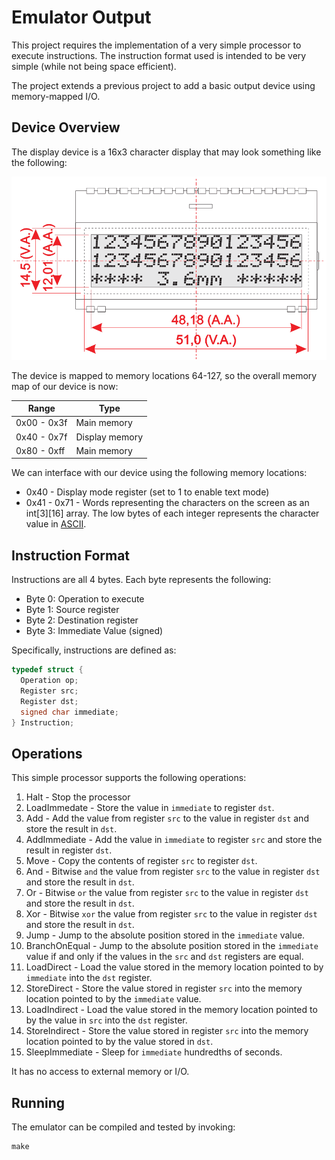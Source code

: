 Emulator Output
===============

This project requires the implementation of a very simple processor to execute instructions. The instruction format used is intended to be very simple (while not being space efficient).

The project extends a previous project to add a basic output device using memory-mapped I/O.

Device Overview
---------------

The display device is a 16x3 character display that may look something like the following:

![Display device](media/display.png)

The device is mapped to memory locations 64-127, so the overall memory map of our device is now:

| Range       | Type            |
| ----------- | --------------- |
| 0x00 - 0x3f | Main memory     |
| 0x40 - 0x7f | Display memory  |
| 0x80 - 0xff | Main memory     |

We can interface with our device using the following memory locations:

- 0x40 - Display mode register (set to 1 to enable text mode)
- 0x41 - 0x71 - Words representing the characters on the screen as an int[3][16] array. The low bytes of each integer represents the character value in [ASCII](https://en.wikipedia.org/wiki/ASCII#Printable_characters).

Instruction Format
------------------

Instructions are all 4 bytes. Each byte represents the following:

- Byte 0: Operation to execute
- Byte 1: Source register
- Byte 2: Destination register
- Byte 3: Immediate Value (signed)

Specifically, instructions are defined as:

```c
typedef struct {
  Operation op;
  Register src;
  Register dst;
  signed char immediate;
} Instruction;
```

Operations
----------

This simple processor supports the following operations:

1. Halt - Stop the processor
2. LoadImmedate - Store the value in `immediate` to register `dst`.
3. Add - Add the value from register `src` to the value in register `dst` and store the result in `dst`.
4. AddImmediate - Add the value in `immediate` to register `src` and store the result in register `dst`.
5. Move - Copy the contents of register `src` to register `dst`.
6. And - Bitwise `and` the value from register `src` to the value in register `dst` and store the result in `dst`.
7. Or - Bitwise `or` the value from register `src` to the value in register `dst` and store the result in `dst`.
8. Xor - Bitwise `xor` the value from register `src` to the value in register `dst` and store the result in `dst`.
9. Jump - Jump to the absolute position stored in the `immediate` value.
10. BranchOnEqual - Jump to the absolute position stored in the `immediate` value if and only if the values in the `src` and `dst` registers are equal.
11. LoadDirect - Load the value stored in the memory location pointed to by `immediate` into the `dst` register.
12. StoreDirect - Store the value stored in register `src` into the memory location pointed to by the `immediate` value.
13. LoadIndirect - Load the value stored in the memory location pointed to by the value in `src` into the `dst` register.
14. StoreIndirect - Store the value stored in register `src` into the memory location pointed to by the value stored in `dst`.
15. SleepImmediate - Sleep for `immediate` hundredths of seconds.

It has no access to external memory or I/O.

Running
-------

The emulator can be compiled and tested by invoking:

```
make
```
